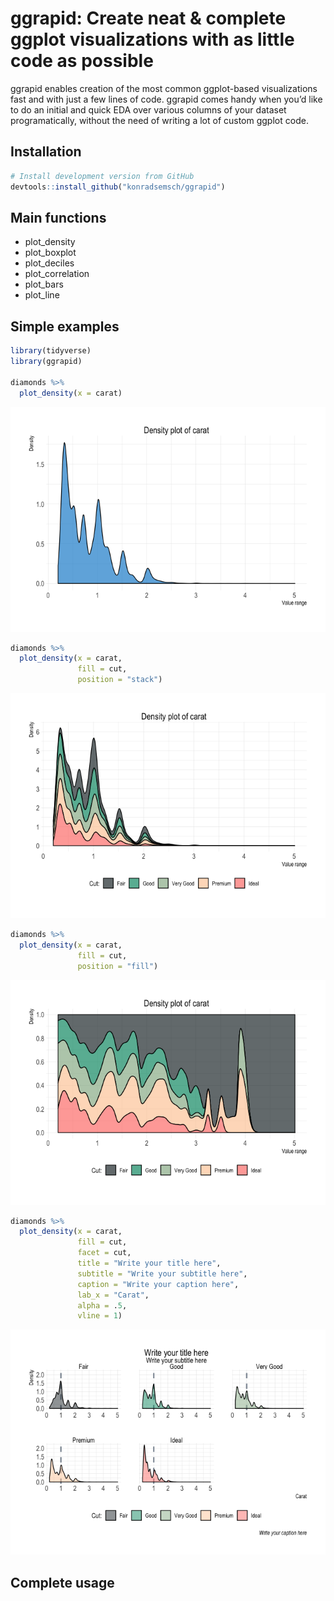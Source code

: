 
<!-- README.md is generated from README.Rmd. Please edit that file -->

# ggrapid: Create neat & complete ggplot visualizations with as little code as possible

ggrapid enables creation of the most common ggplot-based visualizations
fast and with just a few lines of code. ggrapid comes handy when you’d
like to do an initial and quick EDA over various columns of your dataset
programatically, without the need of writing a lot of custom ggplot
code.

## Installation

``` r
# Install development version from GitHub
devtools::install_github("konradsemsch/ggrapid")
```

## Main functions

  - plot\_density
  - plot\_boxplot
  - plot\_deciles
  - plot\_correlation
  - plot\_bars
  - plot\_line

## Simple examples

``` r
library(tidyverse)
library(ggrapid)

diamonds %>%
  plot_density(x = carat)
```

![](man/figures/unnamed-chunk-3-1.png)<!-- -->

``` r
diamonds %>%
  plot_density(x = carat,
               fill = cut,
               position = "stack")
```

![](man/figures/unnamed-chunk-4-1.png)<!-- -->

``` r
diamonds %>%
  plot_density(x = carat,
               fill = cut,
               position = "fill")
```

![](man/figures/unnamed-chunk-5-1.png)<!-- -->

``` r
diamonds %>%
  plot_density(x = carat,
               fill = cut,
               facet = cut,
               title = "Write your title here",
               subtitle = "Write your subtitle here",
               caption = "Write your caption here",
               lab_x = "Carat",
               alpha = .5,
               vline = 1)
```

![](man/figures/unnamed-chunk-6-1.png)<!-- -->

## Complete usage
